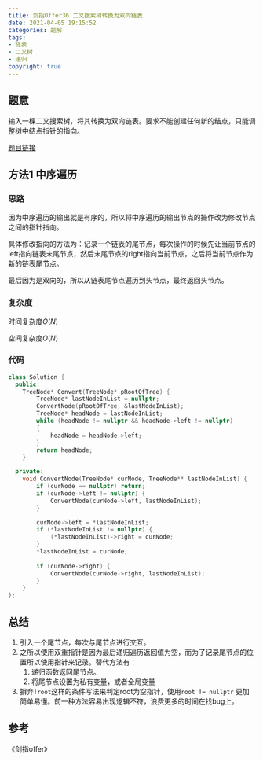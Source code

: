 ```yaml
---
title: 剑指Offer36 二叉搜索树转换为双向链表
date: 2021-04-05 19:15:52
categories: 题解
tags:
- 链表
- 二叉树
- 递归
copyright: true
---
```


## 题意

输入一棵二叉搜索树，将其转换为双向链表。要求不能创建任何新的结点，只能调整树中结点指针的指向。

[题目链接](https://www.nowcoder.com/practice/947f6eb80d944a84850b0538bf0ec3a5?tpId=13&tqId=11179&tPage=1&rp=1&ru=%2Fta%2Fcoding-interviews&qru=%2Fta%2Fcoding-interviews%2Fquestion-ranking&tab=answerKey)

## 方法1 中序遍历

### 思路

因为中序遍历的输出就是有序的，所以将中序遍历的输出节点的操作改为修改节点之间的指针指向。

具体修改指向的方法为：记录一个链表的尾节点，每次操作的时候先让当前节点的left指向链表末尾节点，然后末尾节点的right指向当前节点，之后将当前节点作为新的链表尾节点。

最后因为是双向的，所以从链表尾节点遍历到头节点，最终返回头节点。

### 复杂度

时间复杂度$O(N)$

空间复杂度$O(N)$

### 代码

```cc
class Solution {
  public:
    TreeNode* Convert(TreeNode* pRootOfTree) {
        TreeNode* lastNodeInList = nullptr;
        ConvertNode(pRootOfTree, &lastNodeInList);
        TreeNode* headNode = lastNodeInList;
        while (headNode != nullptr && headNode->left != nullptr)
        {
            headNode = headNode->left;
        }
        return headNode;
    }

  private:
    void ConvertNode(TreeNode* curNode, TreeNode** lastNodeInList) {
        if (curNode == nullptr) return;
        if (curNode->left != nullptr) {
            ConvertNode(curNode->left, lastNodeInList);
        }

        curNode->left = *lastNodeInList;
        if (*lastNodeInList != nullptr) {
            (*lastNodeInList)->right = curNode;
        }        
        *lastNodeInList = curNode;
        
        if (curNode->right) {
            ConvertNode(curNode->right, lastNodeInList);
        }
    }       
};
```

## 总结

1. 引入一个尾节点，每次与尾节点进行交互。
2. 之所以使用双重指针是因为最后递归遍历返回值为空，而为了记录尾节点的位置所以使用指针来记录。替代方法有：
   1. 递归函数返回尾节点。
   2. 将尾节点设置为私有变量，或者全局变量
3. 摒弃`!root`这样的条件写法来判定root为空指针，使用`root != nullptr` 更加简单易懂。前一种方法容易出现逻辑不符，浪费更多的时间在找bug上。

## 参考

《剑指offer》